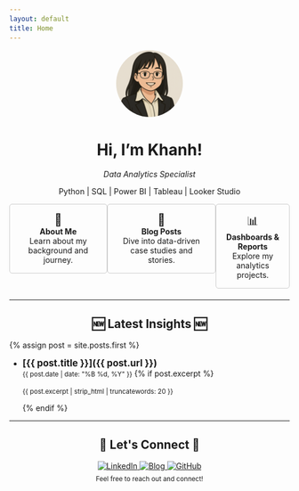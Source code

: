 ```yaml
---
layout: default
title: Home
---
```


<div align="center">
  <img src="/assets/images/github_profilepic.png" alt="Khanh's profile photo" width="120" style="border-radius: 100%;"/>
  <h1>Hi, I’m Khanh!</h1>
  <p><em>Data Analytics Specialist</em></p>
  <p>Python | SQL | Power BI | Tableau | Looker Studio </p>
</div>


<div style="display: flex; justify-content: space-around; margin-bottom: 20px;">
  <a href="/about" style="text-decoration: none;">
    <div style="border: 1px solid #ccc; padding: 15px; border-radius: 5px; text-align: center;">
      <span style="font-size: 1.5em;">👤</span><br>
      <strong>About Me</strong><br>
      Learn about my background and journey.
    </div>
  </a>
  <a href="/posts/" style="text-decoration: none;">
    <div style="border: 1px solid #ccc; padding: 15px; border-radius: 5px; text-align: center;">
      <span style="font-size: 1.5em;">📝</span><br>
      <strong>Blog Posts</strong><br>
      Dive into data-driven case studies and stories.
    </div>
  </a>
  <a href="https://github.com/dtbkhanh/Data-Analytics-and-Reports" style="text-decoration: none;">
    <div style="border: 1px solid #ccc; padding: 15px; border-radius: 5px; text-align: center;">
      <span style="font-size: 1.5em;">📊</span><br>
      <strong>Dashboards & Reports</strong><br>
      Explore my analytics projects.
    </div>
  </a>
</div>

---
<div align="center" style="margin-top: 20px;">
  <h2>🆕 Latest Insights 🆕</h2>
</div>

{% assign post = site.posts.first %}
- **<span style="font-size: 1.2em;">[{{ post.title }}]({{ post.url }})</span>**
  <br><small>{{ post.date | date: "%B %d, %Y" }}</small>
  {% if post.excerpt %}
    <p><small>{{ post.excerpt | strip_html | truncatewords: 20 }}</small></p>
  {% endif %}

---

<div align="center" style="margin-top: 10px;">
  <h2>🤝 Let's Connect 🤝</h2>
  <a href="https://www.linkedin.com/in/dtbkhanh/">
    <img src="https://img.shields.io/badge/LinkedIn-0A66C2?style=for-the-badge&logo=linkedin&logoColor=white" alt="LinkedIn">
  </a>
  <a href="https://dtbkhanh.github.io/">
    <img src="https://img.shields.io/badge/Blog-blue?style=for-the-badge&logo=bookstack&logoColor=white" alt="Blog">
  </a>
  <a href="https://github.com/dtbkhanh">
    <img src="https://img.shields.io/badge/GitHub-181717?style=for-the-badge&logo=github&logoColor=white" alt="GitHub">
  </a>
</div>

<div align="center" style="margin-top: 5px;">
  <small>Feel free to reach out and connect!</small>
</div>
